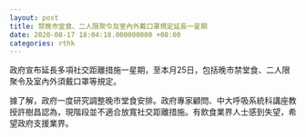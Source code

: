 ```yaml
---
layout: post
title: 禁晚市堂食、二人限聚令及室內外戴口罩規定延長一星期
date: 2020-08-17 18:04:18.000000000 +08:00
categories: rthk
---
```


政府宣布延長多項社交距離措施一星期，至本月25日，包括晚市禁堂食、二人限聚令及室內外須戴口罩等規定。

據了解，政府一度研究調整晚市堂食安排。政府專家顧問、中大呼吸系統科講座教授許樹昌認為，現階段並不適合放寬社交距離措施。有飲食業界人士感到失望，希望政府支援業界。
